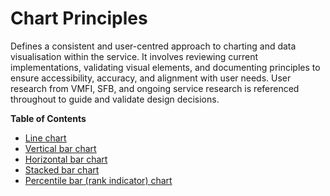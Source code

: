 # Chart Principles

Defines a consistent and user-centred approach to charting and data visualisation within the service. 
It involves reviewing current implementations, validating visual elements, and documenting principles to ensure accessibility, accuracy, and alignment with user needs.
User research from VMFI, SFB, and ongoing service research is referenced throughout to guide and validate design decisions.

**Table of Contents**

- [Line chart](./charts/01_line-chart.md)
- [Vertical bar chart](#)
- [Horizontal bar chart](#)
- [Stacked bar chart](#)
- [Percentile bar (rank indicator) chart](#)